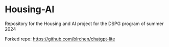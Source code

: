 # Housing-AI
Repository for the Housing and AI project for the DSPG program of summer 2024

Forked repo: https://github.com/blrchen/chatgpt-lite
